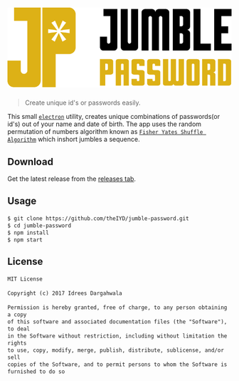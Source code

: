 # ![jumble](https://github.com/theIYD/jumble-password/blob/master/media/logo.png)

> Create unique id's or passwords easily.

This small [`electron`](https://electronjs.org/) utility, creates unique combinations of passwords(or id's) out of your name and date of birth. The app uses the random permutation of numbers algorithm known as [`Fisher Yates Shuffle Algorithm`](https://en.wikipedia.org/wiki/Fisher%E2%80%93Yates_shuffle) which inshort jumbles a sequence. 


## Download

Get the latest release from the [releases tab](https://github.com/theIYD/jumble-password/releases).

## Usage

```
$ git clone https://github.com/theIYD/jumble-password.git
$ cd jumble-password
$ npm install
$ npm start

```

## License

```
MIT License

Copyright (c) 2017 Idrees Dargahwala

Permission is hereby granted, free of charge, to any person obtaining a copy
of this software and associated documentation files (the "Software"), to deal
in the Software without restriction, including without limitation the rights
to use, copy, modify, merge, publish, distribute, sublicense, and/or sell
copies of the Software, and to permit persons to whom the Software is
furnished to do so

```

